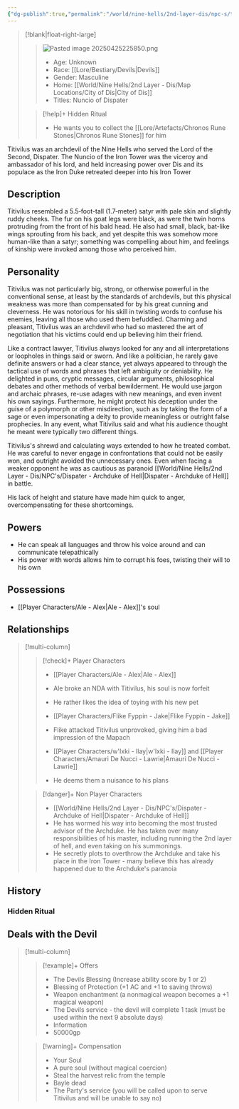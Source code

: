 ```yaml
---
{"dg-publish":true,"permalink":"/world/nine-hells/2nd-layer-dis/npc-s/titivilus/","tags":["npc"]}
---
```


>[!blank|float-right-large]
>>![Pasted image 20250425225850.png](/img/user/z_Assets/Pasted%20image%2020250425225850.png)
>>- Age: Unknown
>>- Race: [[Lore/Bestiary/Devils\|Devils]]
>>- Gender: Masculine
>>- Home: [[World/Nine Hells/2nd Layer - Dis/Map Locations/City of Dis\|City of Dis]]
>>- Titles: Nuncio of Dispater 
>
>>[!help]+ Hidden Ritual
>>- He wants you to collect the [[Lore/Artefacts/Chronos Rune Stones\|Chronos Rune Stones]] for him 


Titivilus was an archdevil of the Nine Hells who served the Lord of the Second, Dispater. The Nuncio of the Iron Tower was the viceroy and ambassador of his lord, and held increasing power over Dis and its populace as the Iron Duke retreated deeper into his Iron Tower
## Description
Titivilus resembled a 5.5‑foot-tall (1.7‑meter) satyr with pale skin and slightly ruddy cheeks. The fur on his goat legs were black, as were the twin horns protruding from the front of his bald head. He also had small, black, bat-like wings sprouting from his back, and yet despite this was somehow more human-like than a satyr; something was compelling about him, and feelings of kinship were invoked among those who perceived him.

## Personality
Titivilus was not particularly big, strong, or otherwise powerful in the conventional sense, at least by the standards of archdevils, but this physical weakness was more than compensated for by his great cunning and cleverness. He was notorious for his skill in twisting words to confuse his enemies, leaving all those who used them befuddled. Charming and pleasant, Titivilus was an archdevil who had so mastered the art of negotiation that his victims could end up believing him their friend.

Like a contract lawyer, Titivilus always looked for any and all interpretations or loopholes in things said or sworn. And like a politician, he rarely gave definite answers or had a clear stance, yet always appeared to through the tactical use of words and phrases that left ambiguity or deniability. He delighted in puns, cryptic messages, circular arguments, philosophical debates and other methods of verbal bewilderment. He would use jargon and archaic phrases, re-use adages with new meanings, and even invent his own sayings. Furthermore, he might protect his deception under the guise of a polymorph or other misdirection, such as by taking the form of a sage or even impersonating a deity to provide meaningless or outright false prophecies. In any event, what Titivilus said and what his audience thought he meant were typically two different things.

Titivilus's shrewd and calculating ways extended to how he treated combat. He was careful to never engage in confrontations that could not be easily won, and outright avoided the unnecessary ones. Even when facing a weaker opponent he was as cautious as paranoid [[World/Nine Hells/2nd Layer - Dis/NPC's/Dispater - Archduke of Hell\|Dispater - Archduke of Hell]] in battle.

His lack of height and stature have made him quick to anger, overcompensating for these shortcomings.

## Powers
- He can speak all languages and throw his voice around and can communicate telepathically
- His power with words allows him to corrupt his foes, twisting their will to his own 

## Possessions
- [[Player Characters/Ale - Alex\|Ale - Alex]]'s soul

## Relationships
>[!multi-column]
>
>>[!check]+ Player Characters
>>- [[Player Characters/Ale - Alex\|Ale - Alex]]
>>	- Ale broke an NDA with Titivilus, his soul is now forfeit
>>	- He rather likes the idea of toying with his new pet
>>
>>- [[Player Characters/Flike Fyppin - Jake\|Flike Fyppin - Jake]]
>>	- Flike attacked Titivilus unprovoked, giving him a bad impression of the Mapach
>>
>>- [[Player Characters/w'Ixki - Ilay\|w'Ixki - Ilay]] and [[Player Characters/Amauri De Nucci - Lawrie\|Amauri De Nucci - Lawrie]]
>>	- He deems them a nuisance to his plans 
>
>>[!danger]+ Non Player Characters
>>- [[World/Nine Hells/2nd Layer - Dis/NPC's/Dispater - Archduke of Hell\|Dispater - Archduke of Hell]]
>>	- He has wormed his way into becoming the most trusted advisor of the Archduke. He has taken over many responsibilities of his master, including running the 2nd layer of hell, and even taking on his summonings. 
>>	- He secretly plots to overthrow the Archduke and take his place in the Iron Tower - many believe this has already happened due to the Archduke's paranoia

## History
### Hidden Ritual


## Deals with the Devil 
>[!multi-column]
>
>>[!example]+ Offers
>>- The Devils Blessing (Increase ability score by 1 or 2)
>>- Blessing of Protection (+1 AC and +1 to saving throws)
>>- Weapon enchantment (a nonmagical weapon becomes a +1 magical weapon)
>>- The Devils service - the devil will complete 1 task (must be used within the next 9 absolute days)
>>- Information
>>- 50000gp 
>
>>[!warning]+ Compensation
>>- Your Soul
>>- A pure soul (without magical coercion)
>>- Steal the harvest relic from the temple
>>- Bayle dead
>>- The Party's service (you will be called upon to serve Titivilus and will be unable to say no)













